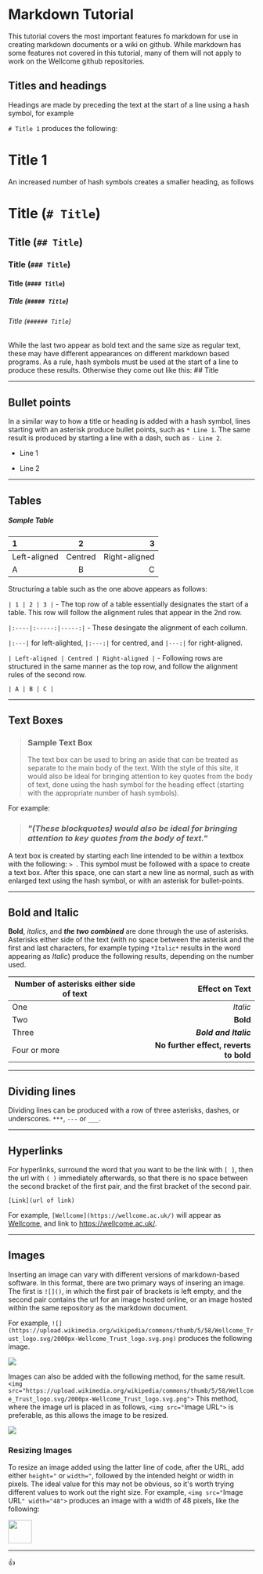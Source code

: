 # Markdown Tutorial
This tutorial covers the most important features fo markdown for use in creating markdown documents or a wiki on github. While markdown has some features not covered in this tutorial, many  of them will not apply to work on the Wellcome github repositories.

## Titles and headings 

Headings are made by preceding the text at the start of a line using a hash symbol, for example 

`# Title 1` produces the following:

# Title 1

An increased number of hash symbols creates a smaller heading, as follows

# Title (`# Title`)

## Title (`## Title`)

### Title (`### Title`)

#### Title (`#### Title`)

##### Title (`##### Title`)

###### Title (`###### Title`)

While the last two appear as bold text and the same size as regular text, these may have different appearances on different markdown based programs. As a rule, hash symbols must be used at the start of a line to produce these results. Otherwise they come out like this: ## Title

___

## Bullet points

In a similar way to how a title or heading is added with a hash symbol, lines starting with an asterisk produce bullet points, such as `* Line 1`. The same result is produced by starting a line with a dash, such as `- Line 2`.

* Line 1
- Line 2
___

## Tables

##### Sample Table
| 1 | 2 | 3 |
|:----|:-----:|-----:|
| Left-aligned | Centred | Right-aligned |
| A | B | C |


Structuring a table such as the one above appears as follows: 

`| 1 | 2 | 3 |` - The top row of a table essentially designates the start of a table. This row will follow the alignment rules that appear in the 2nd row.

`|:----|:-----:|-----:|` - These desingate the alignment of each collumn.

`|:---|` for left-alighted, `|:---:|` for centred, and `|---:|` for right-aligned.

`| Left-aligned | Centred | Right-aligned |` - Following rows are structured in the same manner as the top row, and follow the alignment rules of the second row.

`| A | B | C |`

___

## Text Boxes

> ### Sample Text Box
> The text box can be used to bring an aside that can be treated as separate to the main body of the text.
> With the style of this site, it would also be ideal for bringing attention to key quotes from the body of text, done using the hash symbol for the heading effect (starting with the appropriate number of hash symbols).

For example:

> ### *"(These blockquotes) would also be ideal for bringing attention to key quotes from the body of text."*

A text box is created by starting each line intended to be within a textbox with the following: `> `. This symbol must be followed with a space to create a text box. After this space, one can start a new line as normal, such as with enlarged text using the hash symbol, or with an asterisk for bullet-points.

___

## Bold and Italic

**Bold**, *italics*, and ***the two combined*** are done through the use of asterisks. 
Asterisks either side of the text (with no space between the asterisk and the first and last characters, for example typing
`*Italic*` results in the word appearing as *Italic*) 
produce the following results, depending on the number used.

| Number of asterisks either side of text | Effect on Text |
|---|---:|
| One | *Italic* |
| Two | **Bold** |
| Three | ***Bold and Italic*** |
| Four or more | ******No further effect, reverts to bold****** |

---

## Dividing lines

Dividing lines can be produced with a row of three asterisks, dashes, or underscores. `***`, `---` or `___`.

***

## Hyperlinks

For hyperlinks, surround the word that you want to be the link with `[ ]`, then the url with `( )` immediately afterwards, so that there is no space between the second bracket of the first pair, and the first bracket of the second pair. 

`[Link](url of link)` 

For example, `[Wellcome](https://wellcome.ac.uk/)` will appear as [Wellcome](https://wellcome.ac.uk/), and link to https://wellcome.ac.uk/.

---

## Images

Inserting an image can vary with different versions of markdown-based software. In this format, there are two primary ways of insering an image. The first is `![]()`, in which the first pair of brackets is left empty, and the second pair contains the url for an image hosted online, or an image hosted within the same repository as the markdown document.

For example, `![](https://upload.wikimedia.org/wikipedia/commons/thumb/5/58/Wellcome_Trust_logo.svg/2000px-Wellcome_Trust_logo.svg.png)`
produces the following image.

![](https://upload.wikimedia.org/wikipedia/commons/thumb/5/58/Wellcome_Trust_logo.svg/2000px-Wellcome_Trust_logo.svg.png)

Images can also be added with the following method, for the same result. `<img src="https://upload.wikimedia.org/wikipedia/commons/thumb/5/58/Wellcome_Trust_logo.svg/2000px-Wellcome_Trust_logo.svg.png">` This method, where the image url is placed in as follows, `<img src="`Image URL`">` is preferable, as this allows the image to be resized.

<img src="https://upload.wikimedia.org/wikipedia/commons/thumb/5/58/Wellcome_Trust_logo.svg/2000px-Wellcome_Trust_logo.svg.png">

### Resizing Images

To resize an image added using the latter line of code, after the URL, add either `height="` or `width="`, followed by the intended height or width in pixels. The ideal value for this may not be obvious, so it's worth trying different values to work out the right size. For example, `<img src="`Image URL`" width="48">` produces an image with a width of 48 pixels, like the following:

<img src="https://upload.wikimedia.org/wikipedia/commons/thumb/5/58/Wellcome_Trust_logo.svg/2000px-Wellcome_Trust_logo.svg.png" width="48">

---

:+1:
